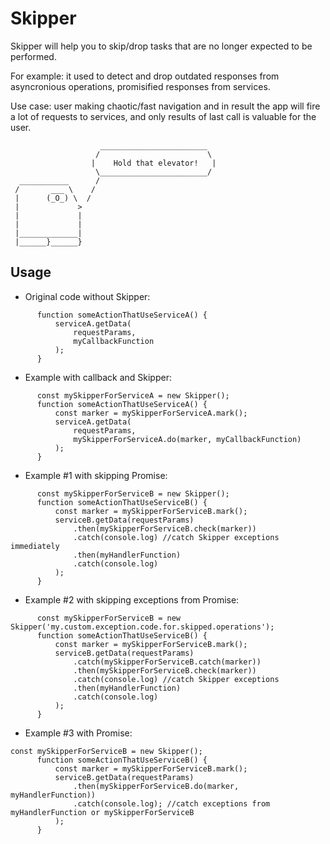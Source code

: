# Skipper
Skipper will help you to skip/drop tasks that are no longer expected to be performed.

For example: it used to detect and drop outdated responses from asyncronious operations, promisified responses from services.

Use case: user making chaotic/fast navigation and in result the app will fire a lot of requests to services, and only results of last call is valuable for the user.

```
                    ________________________ 
                   /                        \
                  |    Hold that elevator!   |
                   \________________________/
  ___________      /
 /       ___ \    /
 |      (_O_) \  /
 |             > 
 |             |
 |             |
 |_____________|
 |______}______}
```

## Usage

* Original code without Skipper:
```
      function someActionThatUseServiceA() {
          serviceA.getData(
              requestParams,
              myCallbackFunction
          );
      }
```
* Example with callback and Skipper:
```
      const mySkipperForServiceA = new Skipper();
      function someActionThatUseServiceA() {
          const marker = mySkipperForServiceA.mark();
          serviceA.getData(
              requestParams,
              mySkipperForServiceA.do(marker, myCallbackFunction)
          );
      }
```
* Example #1 with skipping Promise:
```
      const mySkipperForServiceB = new Skipper();
      function someActionThatUseServiceB() {
          const marker = mySkipperForServiceB.mark();
          serviceB.getData(requestParams)
              .then(mySkipperForServiceB.check(marker))
              .catch(console.log) //catch Skipper exceptions immediately
              .then(myHandlerFunction)
              .catch(console.log)
          );
      }
```
* Example #2 with skipping exceptions from Promise:
```
      const mySkipperForServiceB = new Skipper('my.custom.exception.code.for.skipped.operations');
      function someActionThatUseServiceB() {
          const marker = mySkipperForServiceB.mark();
          serviceB.getData(requestParams)
              .catch(mySkipperForServiceB.catch(marker))
              .then(mySkipperForServiceB.check(marker))
              .catch(console.log) //catch Skipper exceptions
              .then(myHandlerFunction)
              .catch(console.log)
          );
      }
```
* Example #3 with Promise:
```
const mySkipperForServiceB = new Skipper();
      function someActionThatUseServiceB() {
          const marker = mySkipperForServiceB.mark();
          serviceB.getData(requestParams)
              .then(mySkipperForServiceB.do(marker, myHandlerFunction))
              .catch(console.log); //catch exceptions from myHandlerFunction or mySkipperForServiceB
          );
      }
```
